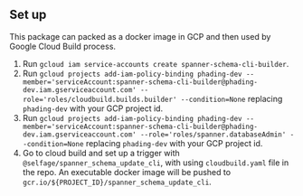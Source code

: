 ## Set up

This package can packed as a docker image in GCP and then used by Google Cloud Build process.

1. Run `gcloud iam service-accounts create spanner-schema-cli-builder`.
1. Run `gcloud projects add-iam-policy-binding phading-dev --member='serviceAccount:spanner-schema-cli-builder@phading-dev.iam.gserviceaccount.com' --role='roles/cloudbuild.builds.builder' --condition=None` replacing `phading-dev` with your GCP project id.
1. Run `gcloud projects add-iam-policy-binding phading-dev --member='serviceAccount:spanner-schema-cli-builder@phading-dev.iam.gserviceaccount.com' --role='roles/spanner.databaseAdmin' --condition=None` replacing `phading-dev` with your GCP project id.
1. Go to cloud build and set up a trigger with `@selfage/spanner_schema_update_cli`, with using `cloudbuild.yaml` file in the repo. An executable docker image will be pushed to `gcr.io/${PROJECT_ID}/spanner_schema_update_cli`. 

